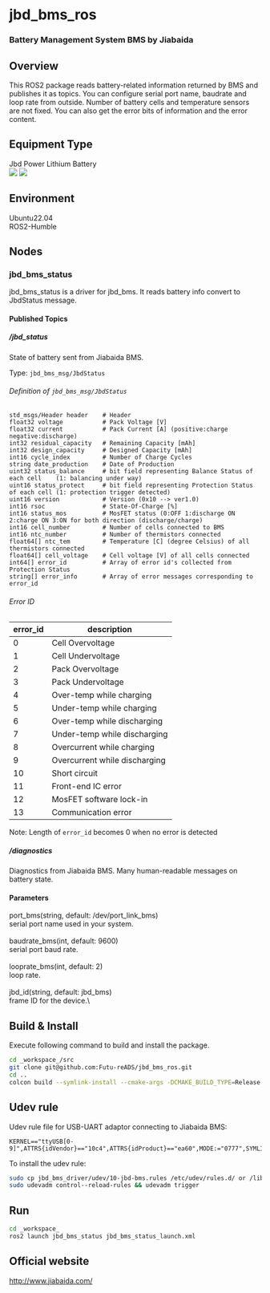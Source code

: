 # jbd\_bms\_ros

### Battery Management System BMS by Jiabaida

## Overview
This ROS2 package reads battery-related information returned by BMS and publishes it as topics.
You can configure serial port name, baudrate and loop rate from outside.
Number of battery cells and temperature sensors are not fixed.
You can also get the error bits of information and the error content.

## Equipment Type
Jbd Power Lithium Battery\
![](https://github.com/I-Quotient-Robotics/jbd_bms_ros/blob/master/type_pic/144283718.jpg)
![](https://github.com/I-Quotient-Robotics/jbd_bms_ros/blob/master/type_pic/60348685.jpg)

## Environment
Ubuntu22.04\
ROS2-Humble

## Nodes
### jbd\_bms\_status
jbd\_bms\_status is a driver for jbd\_bms. It reads battery info convert to JbdStatus message.

#### Published Topics

#####  /jbd\_status

State of battery sent from Jiabaida BMS.

Type: `jbd_bms_msg/JbdStatus`

###### Definition of `jbd_bms_msg/JbdStatus`

```
std_msgs/Header header    # Header
float32 voltage           # Pack Voltage [V]
float32 current           # Pack Current [A] (positive:charge negative:discharge)
int32 residual_capacity   # Remaining Capacity [mAh]
int32 design_capacity     # Designed Capacity [mAh]
int16 cycle_index         # Number of Charge Cycles
string date_production    # Date of Production
uint32 status_balance     # bit field representing Balance Status of each cell    (1: balancing under way)
uint16 status_protect     # bit field representing Protection Status of each cell (1: protection trigger detected)
uint16 version            # Version (0x10 --> ver1.0)
int16 rsoc                # State-Of-Charge [%]
int16 status_mos          # MosFET status (0:OFF 1:discharge ON 2:charge ON 3:ON for both direction (discharge/charge)
int16 cell_number         # Number of cells connected to BMS
int16 ntc_number          # Number of thermistors connected
float64[] ntc_tem         # Temperature [C] (degree Celsius) of all thermistors connected
float64[] cell_voltage    # Cell voltage [V] of all cells connected
int64[] error_id          # Array of error id's collected from Protection Status
string[] error_info       # Array of error messages corresponding to error_id
```

###### Error ID

| error_id | description                  |
|----------|------------------------------|
| 0        | Cell Overvoltage             |
| 1        | Cell Undervoltage            |
| 2        | Pack Overvoltage             |
| 3        | Pack Undervoltage            |
| 4        | Over-temp while charging     |
| 5        | Under-temp while charging    |
| 6        | Over-temp while discharging  |
| 7        | Under-temp while discharging |
| 8        | Overcurrent while charging   |
| 9        | Overcurrent while discharging|
| 10       | Short circuit                |
| 11       | Front-end IC error           |
| 12       | MosFET software lock-in      |
| 13       | Communication error          |

Note: Length of `error_id` becomes 0 when no error is detected


##### /diagnostics

Diagnostics from Jiabaida BMS. Many human-readable messages on battery state.


#### Parameters
port\_bms(string, default: /dev/port\_link\_bms)\
serial port name used in your system.\
\
baudrate\_bms(int, default: 9600)\
serial port baud rate.\
\
looprate\_bms(int, default: 2)\
loop rate.\
\
jbd\_id(string, default: jbd\_bms)\
frame ID for the device.\


## Build & Install

Execute following command to build and install the package.

```bash
cd _workspace_/src
git clone git@github.com:Futu-reADS/jbd_bms_ros.git
cd ..
colcon build --symlink-install --cmake-args -DCMAKE_BUILD_TYPE=Release
```

## Udev rule

Udev rule file for USB-UART adaptor connecting to Jiabaida BMS:

```
KERNEL=="ttyUSB[0-9]",ATTRS{idVendor}=="10c4",ATTRS{idProduct}=="ea60",MODE:="0777",SYMLINK+="jbd_bms"
```

To install the udev rule:

```bash
sudo cp jbd_bms_driver/udev/10-jbd-bms.rules /etc/udev/rules.d/ or /lib/udec/rules.d
sudo udevadm control--reload-rules && udevadm trigger
```

## Run


```bash
cd _workspace_
ros2 launch jbd_bms_status jbd_bms_status_launch.xml
```


## Official website
http://www.jiabaida.com/

